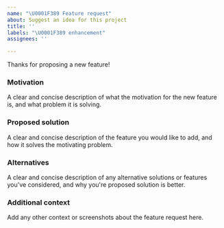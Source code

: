 ```yaml
---
name: "\U0001F389 Feature request"
about: Suggest an idea for this project
title: ''
labels: "\U0001F389 enhancement"
assignees: ''

---
```


Thanks for proposing a new feature!

### Motivation

A clear and concise description of what the motivation for the new feature is, and what problem it is solving.

### Proposed solution

A clear and concise description of the feature you would like to add, and how it solves the motivating problem.

### Alternatives

A clear and concise description of any alternative solutions or features you've considered, and why you're proposed solution is better.

### Additional context

Add any other context or screenshots about the feature request here.
